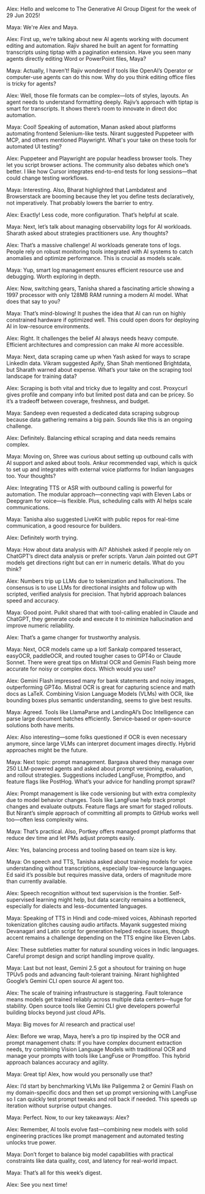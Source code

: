 Alex: Hello and welcome to The Generative AI Group Digest for the week of 29 Jun 2025!

Maya: We're Alex and Maya.

Alex: First up, we’re talking about new AI agents working with document editing and automation. Rajiv shared he built an agent for formatting transcripts using tiptap with a pagination extension. Have you seen many agents directly editing Word or PowerPoint files, Maya?

Maya: Actually, I haven’t! Rajiv wondered if tools like OpenAI’s Operator or computer-use agents can do this now. Why do you think editing office files is tricky for agents?

Alex: Well, those file formats can be complex—lots of styles, layouts. An agent needs to understand formatting deeply. Rajiv’s approach with tiptap is smart for transcripts. It shows there’s room to innovate in direct doc automation.

Maya: Cool! Speaking of automation, Manan asked about platforms automating frontend Selenium-like tests. Nirant suggested Puppeteer with MCP, and others mentioned Playwright. What's your take on these tools for automated UI testing?

Alex: Puppeteer and Playwright are popular headless browser tools. They let you script browser actions. The community also debates which one’s better. I like how Cursor integrates end-to-end tests for long sessions—that could change testing workflows.

Maya: Interesting. Also, Bharat highlighted that Lambdatest and Browserstack are booming because they let you define tests declaratively, not imperatively. That probably lowers the barrier to entry.

Alex: Exactly! Less code, more configuration. That’s helpful at scale.

Maya: Next, let’s talk about managing observability logs for AI workloads. Sharath asked about strategies practitioners use. Any thoughts?

Alex: That’s a massive challenge! AI workloads generate tons of logs. People rely on robust monitoring tools integrated with AI systems to catch anomalies and optimize performance. This is crucial as models scale.

Maya: Yup, smart log management ensures efficient resource use and debugging. Worth exploring in depth.

Alex: Now, switching gears, Tanisha shared a fascinating article showing a 1997 processor with only 128MB RAM running a modern AI model. What does that say to you?

Maya: That’s mind-blowing! It pushes the idea that AI can run on highly constrained hardware if optimized well. This could open doors for deploying AI in low-resource environments.

Alex: Right. It challenges the belief AI always needs heavy compute. Efficient architectures and compression can make AI more accessible.

Maya: Next, data scraping came up when Yash asked for ways to scrape LinkedIn data. Vikram suggested Apify, Shan Shah mentioned Brightdata, but Sharath warned about expense. What’s your take on the scraping tool landscape for training data?

Alex: Scraping is both vital and tricky due to legality and cost. Proxycurl gives profile and company info but limited post data and can be pricey. So it’s a tradeoff between coverage, freshness, and budget.

Maya: Sandeep even requested a dedicated data scraping subgroup because data gathering remains a big pain. Sounds like this is an ongoing challenge.

Alex: Definitely. Balancing ethical scraping and data needs remains complex.

Maya: Moving on, Shree was curious about setting up outbound calls with AI support and asked about tools. Ankur recommended vapi, which is quick to set up and integrates with external voice platforms for Indian languages too. Your thoughts?

Alex: Integrating TTS or ASR with outbound calling is powerful for automation. The modular approach—connecting vapi with Eleven Labs or Deepgram for voice—is flexible. Plus, scheduling calls with AI helps scale communications.

Maya: Tanisha also suggested LiveKit with public repos for real-time communication, a good resource for builders.

Alex: Definitely worth trying.

Maya: How about data analysis with AI? Abhishek asked if people rely on ChatGPT’s direct data analysis or prefer scripts. Varun Jain pointed out GPT models get directions right but can err in numeric details. What do you think?

Alex: Numbers trip up LLMs due to tokenization and hallucinations. The consensus is to use LLMs for directional insights and follow up with scripted, verified analysis for precision. That hybrid approach balances speed and accuracy.

Maya: Good point. Pulkit shared that with tool-calling enabled in Claude and ChatGPT, they generate code and execute it to minimize hallucination and improve numeric reliability.

Alex: That’s a game changer for trustworthy analysis.

Maya: Next, OCR models came up a lot! Sankalp compared tesseract, easyOCR, paddleOCR, and routed tougher cases to GPT4o or Claude Sonnet. There were great tips on Mistral OCR and Gemini Flash being more accurate for noisy or complex docs. Which would you use?

Alex: Gemini Flash impressed many for bank statements and noisy images, outperforming GPT4o. Mistral OCR is great for capturing science and math docs as LaTeX. Combining Vision Language Models (VLMs) with OCR, like bounding boxes plus semantic understanding, seems to give best results.

Maya: Agreed. Tools like LlamaParse and LandingAI’s Doc Intelligence can parse large document batches efficiently. Service-based or open-source solutions both have merits.

Alex: Also interesting—some folks questioned if OCR is even necessary anymore, since large VLMs can interpret document images directly. Hybrid approaches might be the future.

Maya: Next topic: prompt management. Bargava shared they manage over 250 LLM-powered agents and asked about prompt versioning, evaluation, and rollout strategies. Suggestions included LangFuse, Promptfoo, and feature flags like PostHog. What’s your advice for handling prompt sprawl?

Alex: Prompt management is like code versioning but with extra complexity due to model behavior changes. Tools like LangFuse help track prompt changes and evaluate outputs. Feature flags are smart for staged rollouts. But Nirant’s simple approach of committing all prompts to GitHub works well too—often less complexity wins.

Maya: That’s practical. Also, Portkey offers managed prompt platforms that reduce dev time and let PMs adjust prompts easily.

Alex: Yes, balancing process and tooling based on team size is key.

Maya: On speech and TTS, Tanisha asked about training models for voice understanding without transcriptions, especially low-resource languages. Ed said it’s possible but requires massive data, orders of magnitude more than currently available.

Alex: Speech recognition without text supervision is the frontier. Self-supervised learning might help, but data scarcity remains a bottleneck, especially for dialects and less-documented languages.

Maya: Speaking of TTS in Hindi and code-mixed voices, Abhinash reported tokenization glitches causing audio artifacts. Mayank suggested mixing Devanagari and Latin script for generation helped reduce issues, though accent remains a challenge depending on the TTS engine like Eleven Labs.

Alex: These subtleties matter for natural sounding voices in Indic languages. Careful prompt design and script handling improve quality.

Maya: Last but not least, Gemini 2.5 got a shoutout for training on huge TPUv5 pods and advancing fault-tolerant training. Nirant highlighted Google’s Gemini CLI open source AI agent too.

Alex: The scale of training infrastructure is staggering. Fault tolerance means models get trained reliably across multiple data centers—huge for stability. Open source tools like Gemini CLI give developers powerful building blocks beyond just cloud APIs.

Maya: Big moves for AI research and practical use!

Alex: Before we wrap, Maya, here’s a pro tip inspired by the OCR and prompt management chats: If you have complex document extraction needs, try combining Vision Language Models with traditional OCR and manage your prompts with tools like LangFuse or Promptfoo. This hybrid approach balances accuracy and agility.

Maya: Great tip! Alex, how would you personally use that?

Alex: I’d start by benchmarking VLMs like Paligemma 2 or Gemini Flash on my domain-specific docs and then set up prompt versioning with LangFuse so I can quickly test prompt tweaks and roll back if needed. This speeds up iteration without surprise output changes.

Maya: Perfect. Now, to our key takeaways: Alex?

Alex: Remember, AI tools evolve fast—combining new models with solid engineering practices like prompt management and automated testing unlocks true power.

Maya: Don’t forget to balance big model capabilities with practical constraints like data quality, cost, and latency for real-world impact.

Maya: That’s all for this week’s digest.

Alex: See you next time!